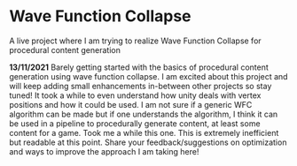 # Wave Function Collapse
 A live project where I am trying to realize Wave Function Collapse for procedural content generation
 
 ****13/11/2021****
 Barely getting started with the basics of procedural content generation using wave function collapse. I am excited about this project and will keep adding small enhancements in-between other projects so stay tuned!
It took a while to even understand how unity deals with vertex positions and how it could be used. I am not sure if a generic WFC algorithm can be made but if one understands the algorithm, I think it can be used in a pipeline to procedurally generate content, at least some content for a game.
Took me a while this one. This is extremely inefficient but readable at this point. Share your feedback/suggestions  on optimization and ways to improve the approach I am taking here!



